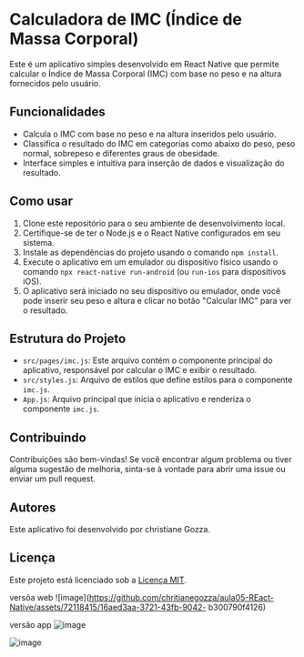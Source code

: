 # Calculadora de IMC (Índice de Massa Corporal)

Este é um aplicativo simples desenvolvido em React Native que permite calcular o Índice de Massa Corporal (IMC) com base no peso e na altura fornecidos pelo usuário.

## Funcionalidades

- Calcula o IMC com base no peso e na altura inseridos pelo usuário.
- Classifica o resultado do IMC em categorias como abaixo do peso, peso normal, sobrepeso e diferentes graus de obesidade.
- Interface simples e intuitiva para inserção de dados e visualização do resultado.

## Como usar

1. Clone este repositório para o seu ambiente de desenvolvimento local.
2. Certifique-se de ter o Node.js e o React Native configurados em seu sistema.
3. Instale as dependências do projeto usando o comando `npm install`.
4. Execute o aplicativo em um emulador ou dispositivo físico usando o comando `npx react-native run-android` (ou `run-ios` para dispositivos iOS).
5. O aplicativo será iniciado no seu dispositivo ou emulador, onde você pode inserir seu peso e altura e clicar no botão "Calcular IMC" para ver o resultado.

## Estrutura do Projeto

- `src/pages/imc.js`: Este arquivo contém o componente principal do aplicativo, responsável por calcular o IMC e exibir o resultado.
- `src/styles.js`: Arquivo de estilos que define estilos para o componente `imc.js`.
- `App.js`: Arquivo principal que inicia o aplicativo e renderiza o componente `imc.js`.

## Contribuindo

Contribuições são bem-vindas! Se você encontrar algum problema ou tiver alguma sugestão de melhoria, sinta-se à vontade para abrir uma issue ou enviar um pull request.

## Autores

Este aplicativo foi desenvolvido por christiane Gozza.

## Licença

Este projeto está licenciado sob a [Licença MIT](LICENSE).

versõa web
![image](https://github.com/chritianegozza/aula05-REact-Native/assets/72118415/16aed3aa-3721-43fb-9042-
b300790f4126)

versão app
![image](https://github.com/chritianegozza/aula05-REact-Native/assets/72118415/65609cee-978c-4f9b-b7c2-55352bf02b21)


![image](https://github.com/chritianegozza/aula05-REact-Native/assets/72118415/875debee-b017-41fb-ad02-27f74ca163be)



